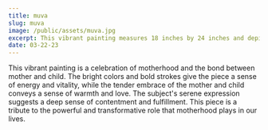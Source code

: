 ```yaml
---
title: muva
slug: muva
image: /public/assets/muva.jpg
excerpt: This vibrant painting measures 18 inches by 24 inches and depicts a tender embrace between a mother and child, with bold colors and energetic strokes.
date: 03-22-23
---
```


This vibrant painting is a celebration of motherhood and the bond between mother and child. The bright colors and bold strokes give the piece a sense of energy and vitality, while the tender embrace of the mother and child conveys a sense of warmth and love. The subject's serene expression suggests a deep sense of contentment and fulfillment. This piece is a tribute to the powerful and transformative role that motherhood plays in our lives.
